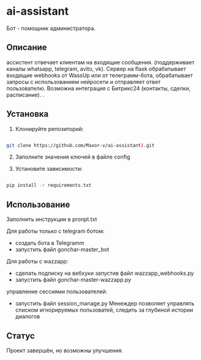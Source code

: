 # ai-assistant
Бот - помощник администратора. 

## Описание

ассистент отвечает клиентам на входящие сообщения. (поддерживает каналы whatsapp, telegram, avito, vk). Сервер на flask обрабатывает входящие webhooks от WassUp или от телеграмм-бота, обрабатывает запросы с использованием нейросети и отправляет ответ пользователю.  Возможна интеграция с Битрикс24 (контакты, сделки, расписание).  .

## Установка

1. Клонируйте репозиторий:

```bash

git clone https://github.com/Maxor-v/ai-assistant).git

```

2. Заполните значения ключей в файле config


3. Установите зависимости:

```bash

pip install -r requirements.txt

```

## Использование

Заполнить инструкции в pronpt.txt

Для работы только с telegram ботом:
 - создать бота в Telegramm
 - запустить файл gonchar-master_bot

Для работы с wazzapp:
- сделать подписку на вебхуки запустив файл wazzapp_webhooks.py
- запустить файл gonchar-master-wazzapp.py

управление сессиями пользователей:
- запустить файл session_manage.py
Менеждер позволяет управлять списком игнорируемых пользоватей, следить за глубиной истории диалогов

## Статус

Проект завершён, но возможны улучшения.
